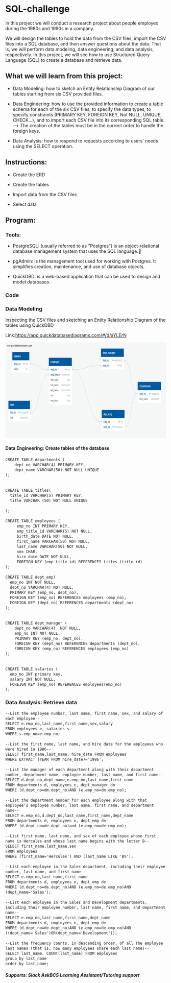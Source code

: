 # SQL-challenge

In this project we will conduct a research project about people employed during the 1980s and 1990s in a company. 

We will design the tables to hold the data from the CSV files, import the CSV files into a SQL database, and then answer questions about the data. That is, we will perform data modeling, data engineering, and data analysis, respectively.
In this project, we will see how to use Structured Query Language (SQL) to create a database and retrieve data.

## What we will learn from this project:

- Data Modeling: how to sketch an Entity Relationship Diagram of our tables starting from six CSV provided files.
  
- Data Engineering: how to use the provided information to create a table schema for each of the six CSV files, to specify the data types, to specify constraints (PRIMARY KEY, FOREIGN KEY, Not NULL, UNIQUE, CHECK...), and to import each CSV file into its corresponding SQL table.
--> The creation of the tables must be in the correct order to handle the foreign keys.
  
- Data Analysis: how to respond to requests according to users' needs using the SELECT operation.
  
## Instructions:

- Create the ERD

- Create the tables

- Import data from the CSV files

- Select data

## Program:

### Tools:

- PostgreSQL: (usually referred to as "Postgres") is an object-relational database management system that uses the SQL language.🐘

- pgAdmin: is the management tool used for working with Postgres. It simplifies creation, maintenance, and use of database objects.
  
- QuickDBD: is a web-based application that can be used to design and model databases.


### Code 
### Data Modeling
Inspecting the CSV files and sketching an Entity Relationship Diagram of the tables using QuickDBD

Link:https://app.quickdatabasediagrams.com/#/d/aYLErN

<img src='EmployeeSQL/QuickDBD-Free Diagram.png' style ='width:700px;height:300px'/>


#### Data Engineering: Create tables of the database

```
CREATE TABLE departments (
	dept_no VARCHAR(4) PRIMARY KEY,
	dept_name VARCHAR(50) NOT NULL UNIQUE
);


CREATE TABLE titles(
  title_id VARCHAR(5) PRIMARY KEY,
  title VARCHAR (50) NOT NULL UNIQUE
  
);

CREATE TABLE employees (
	 emp_no INT PRIMARY KEY,
	 emp_title_id VARCHAR(5) NOT NULL,
     birth_date DATE NOT NULL,
     first_name VARCHAR(50) NOT NULL,
     last_name VARCHAR(50) NOT NULL,
     sex CHAR,
     hire_date DATE NOT NULL,
     FOREIGN KEY (emp_title_id) REFERENCES titles (title_id)
);

CREATE TABLE dept_emp(
  emp_no INT NOT NULL, 
  dept_no VARCHAR(4) NOT NULL,
  PRIMARY KEY (emp_no, dept_no),
  FOREIGN KEY (emp_no) REFERENCES employees (emp_no),
  FOREIGN KEY (dept_no) REFERENCES departments (dept_no)
);


CREATE TABLE dept_manager (
    dept_no VARCHAR(4)  NOT NULL,
    emp_no INT NOT NULL,
    PRIMARY KEY (emp_no, dept_no),
	FOREIGN KEY (dept_no) REFERENCES departments (dept_no),
	FOREIGN KEY (emp_no) REFERENCES employees (emp_no)
);


CREATE TABLE salaries (
  emp_no INT primary key,
  salary INT NOT NULL,
  FOREIGN KEY (emp_no) REFERENCES employees(emp_no)
);

```

### Data Analysis: Retrieve data

```
--List the employee number, last name, first name, sex, and salary of each employee--
SELECT e.emp_no,last_name,first_name,sex,salary 
FROM employees e, salaries s
WHERE s.emp_no=e.emp_no;

--List the first name, last name, and hire date for the employees who were hired in 1986--
SELECT first_name,last_name, hire_date FROM employees
WHERE EXTRACT (YEAR FROM hire_date)='1986';

--List the manager of each department along with their department number, department name, employee number, last name, and first name--
SELECT d.dept_no,dept_name,e.emp_no,last_name,first_name
FROM departments d, employees e, dept_manager dm
WHERE (d.dept_no=dm.dept_no)AND (e.emp_no=dm.emp_no);

--List the department number for each employee along with that employee’s employee number, last name, first name, and department name--
SELECT e.emp_no,d.dept_no,last_name,first_name,dept_name 
FROM departments d, employees e, dept_emp de
WHERE (d.dept_no=de.dept_no)and (e.emp_no=de.emp_no);

--List first name, last name, and sex of each employee whose first name is Hercules and whose last name begins with the letter B--
SELECT first_name,last_name,sex 
FROM employees
WHERE (first_name='Hercules') AND (last_name LIKE 'B%');

--List each employee in the Sales department, including their employee number, last name, and first name--
SELECT e.emp_no,last_name,first_name
FROM departments d, employees e, dept_emp de
WHERE (d.dept_no=de.dept_no)AND (e.emp_no=de.emp_no)AND (dept_name='Sales');

--List each employee in the Sales and Development departments, including their employee number, last name, first name, and department name--
SELECT e.emp_no,last_name,first_name,dept_name
FROM departments d, employees e, dept_emp de
WHERE (d.dept_no=de.dept_no)AND (e.emp_no=de.emp_no)AND ((dept_name='Sales')OR(dept_name='Development'));

--List the frequency counts, in descending order, of all the employee last names (that is, how many employees share each last name)--
SELECT last_name, COUNT(last_name) FROM employees 
group by last_name
order by last_name;
```

##### Supports: Slack AskBCS Learning Assistant/Tutoring support





